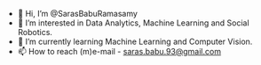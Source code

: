 - 👋 Hi, I’m @SarasBabuRamasamy
- 👀 I’m interested in Data Analytics, Machine Learning and Social Robotics.
- 🌱 I’m currently learning Machine Learning and Computer Vision.
- 📫 How to reach (m)e-mail - saras.babu.93@gmail.com

<!---
SarasBabuRamasamy/SarasBabuRamasamy is a ✨ special ✨ repository because its `README.md` (this file) appears on your GitHub profile.
You can click the Preview link to take a look at your changes.
--->
